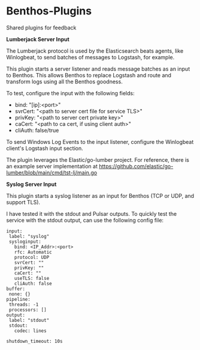 # Benthos-Plugins
Shared plugins for feedback


**Lumberjack Server Input**

The Lumberjack protocol is used by the Elasticsearch beats agents, like Winlogbeat, to send batches of messages to Logstash, for example.

This plugin starts a server listener and reads message batches as an input to Benthos. This allows Benthos to replace Logstash and route and transform logs using all the Benthos goodness.

To test, configure the input with the following fields:
- bind: "[ip]:\<port\>"
- svrCert: "\<path to server cert file for service TLS\>"
- privKey: "\<path to server cert private key\>"
- caCert: "\<path to ca cert, if using client auth\>"
- cliAuth: false/true

To send Windows Log Events to the input listener, configure the Winlogbeat client's Logstash input section.

The plugin leverages the Elastic/go-lumber project.
For reference, there is an example server implementation at https://github.com/elastic/go-lumber/blob/main/cmd/tst-lj/main.go

  
**Syslog Server Input**

This plugin starts a syslog listener as an input for Benthos (TCP or UDP, and support TLS).

I have tested it with the stdout and Pulsar outputs. To quickly test the service with the stdout output, can use the following config file:

```
input:
 label: "syslog"
 sysloginput:
   bind: <IP_Addr>:<port>
   rfc: Automatic
   protocol: UDP
   svrCert: ""
   privKey: ""
   caCert: ""
   useTLS: false
   cliAuth: false
buffer:
 none: {}
pipeline:
 threads: -1
 processors: []
output:
 label: "stdout"
 stdout:
   codec: lines
 
shutdown_timeout: 10s
```
